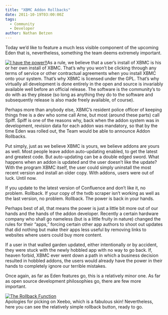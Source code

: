```yaml
---
title: "XBMC Addon Rollbacks"
date: 2011-10-19T03:00:00Z
tags:
  - Community
  - Developer
author: Nathan Betzen
---
```


Today we’d like to feature a much less visible component of the upcoming Eden that is, nevertheless, something the team deems extremely important.

[![I have the power!!](/images/blog/spiffpower-300x290.webp "I have the power!!")](/images/blog/spiffpower.webp)As a rule, we believe that a user’s install of XBMC is his or her own install of XBMC. That’s why you won’t be clicking through any terms of service or other contractual agreements when you install XBMC onto your system. That’s why XBMC is licensed under the GPL. That’s why virtually all development is done entirely in the open and source is invariably available well before an official release. The software is the community’s to do with as they please (so long as anything they do to the software and subsequently release is also made freely available, of course).

Perhaps more than anybody else, XBMC’s resident police officer of keeping things free is a dev who some call Arne, but most (around these parts) call Spiff. Spiff is one of the reasons why, back when the addon system was in development, revision data for each addon was mandatory, so that by the time Eden was rolled out, the Team would be able to announce Addon Rollbacks.

Put simply, just as we believe XBMC is yours, we believe addons are yours as well. Most people leave addon auto-updating enabled, to get the latest and greatest code. But auto-updating can be a double edged sword. What happens when an addon is updated and the user doesn’t like the update? With the program XBMC itself, the user could simply uninstall the most recent version and install an older copy. With addons, users were out of luck. Until now.

If you update to the latest version of Confluence and don’t like it, no problem. Rollback. If your copy of the tvdb scraper isn’t working as well as the last version, no problem. Rollback. The power is back in your hands.

Perhaps best of all, that means the power is just a little bit more out of our hands and the hands of the addon developer. Recently a certain hardware company who shall go nameless (but is a little fruity in nature) changed the rules for their “apps,” forcing certain other app authors to shoot out updates that did nothing but make their apps less useful by removing links to websites where users could buy more content.

If a user in that walled garden updated, either intentionally or by accident, they were stuck with the newly hobbled app with no way to go back. If, heaven forbid, XBMC ever went down a path in which a business decision resulted in hobbled addons, the users would already have the power in their hands to completely ignore our terrible mistakes.

Once again, as far as Eden features go, this is a relatively minor one. As far as open source development philosophies go, there are few more important.

[![The Rollback Function](/images/blog/screenshot017.webp "The Rollback Function")](/images/blog/screenshot017.webp)  
 Apologies for picking on Xeebo, which is a fabulous skin! Nevertheless, here you can see the relatively simple rollback button, ready to go.
